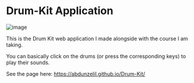 # Drum-Kit Application

![image](https://user-images.githubusercontent.com/93703261/172891025-9e3ec309-395e-4d5d-86d9-02df21af9607.png)

This is the Drum Kit web application I made alongside with the course I am taking.

You can basically click on the drums (or press the corresponding keys) to play their sounds.

See the page here: https://abdunzelil.github.io/Drum-Kit/
